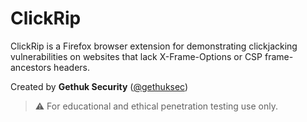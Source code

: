 # ClickRip

ClickRip is a Firefox browser extension for demonstrating clickjacking vulnerabilities on websites that lack X-Frame-Options or CSP frame-ancestors headers.

Created by **Gethuk Security** ([@gethuksec](https://github.com/gethuksec))

> ⚠️ For educational and ethical penetration testing use only.